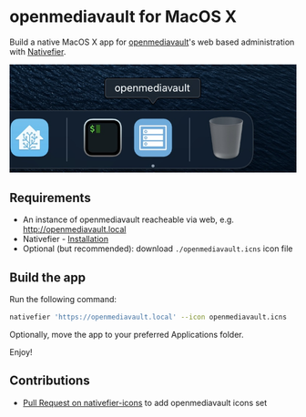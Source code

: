 # openmediavault for MacOS X

Build a native MacOS X app for [openmediavault](https://github.com/openmediavault/openmediavault/)'s web based administration with [Nativefier](https://github.com/nativefier/nativefier).

![Screenshot of a MacOS X dock with a running openmediavault app](./screenshot.jpg)

## Requirements

- An instance of openmediavault reacheable via web, e.g. <http://openmediavault.local>
- Nativefier - [Installation](https://github.com/nativefier/nativefier#installation)
- Optional (but recommended): download `./openmediavault.icns` icon file

## Build the app

Run the following command:

```sh
nativefier 'https://openmediavault.local' --icon openmediavault.icns
```

Optionally, move the app to your preferred Applications folder.

Enjoy!

## Contributions

- [Pull Request on nativefier-icons](https://github.com/nativefier/nativefier-icons/pull/101) to add openmediavault icons set
